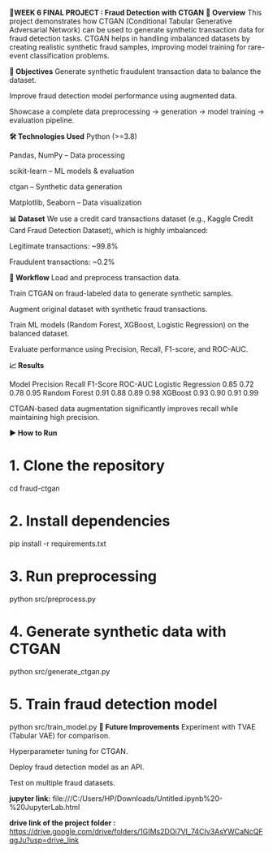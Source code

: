 **📖WEEK 6 FINAL PROJECT : Fraud Detection with CTGAN**
**📌 Overview**
This project demonstrates how CTGAN (Conditional Tabular Generative Adversarial Network) can be used to generate synthetic transaction data for fraud detection tasks.
CTGAN helps in handling imbalanced datasets by creating realistic synthetic fraud samples, improving model training for rare-event classification problems.

**🎯 Objectives**
Generate synthetic fraudulent transaction data to balance the dataset.

Improve fraud detection model performance using augmented data.

Showcase a complete data preprocessing → generation → model training → evaluation pipeline.

**🛠️ Technologies Used**
Python (>=3.8)

Pandas, NumPy – Data processing

scikit-learn – ML models & evaluation

ctgan – Synthetic data generation

Matplotlib, Seaborn – Data visualization


**📊 Dataset**
We use a credit card transactions dataset (e.g., Kaggle Credit Card Fraud Detection Dataset), which is highly imbalanced:

Legitimate transactions: ~99.8%

Fraudulent transactions: ~0.2%

**🔄 Workflow**
Load and preprocess transaction data.

Train CTGAN on fraud-labeled data to generate synthetic samples.

Augment original dataset with synthetic fraud transactions.

Train ML models (Random Forest, XGBoost, Logistic Regression) on the balanced dataset.

Evaluate performance using Precision, Recall, F1-score, and ROC-AUC.

**📈 Results**

Model	Precision	Recall	F1-Score	ROC-AUC
Logistic Regression	0.85	0.72	0.78	0.95
Random Forest	0.91	0.88	0.89	0.98
XGBoost	0.93	0.90	0.91	0.99

CTGAN-based data augmentation significantly improves recall while maintaining high precision.

**▶️ How to Run**

# 1. Clone the repository

cd fraud-ctgan

# 2. Install dependencies
pip install -r requirements.txt

# 3. Run preprocessing
python src/preprocess.py

# 4. Generate synthetic data with CTGAN
python src/generate_ctgan.py

# 5. Train fraud detection model
python src/train_model.py
**📌 Future Improvements**
Experiment with TVAE (Tabular VAE) for comparison.

Hyperparameter tuning for CTGAN.

Deploy fraud detection model as an API.

Test on multiple fraud datasets. 

**jupyter link:** 
file:///C:/Users/HP/Downloads/Untitled.ipynb%20-%20JupyterLab.html

**drive link of the project folder :**
 https://drive.google.com/drive/folders/1GIMs2DOi7VI_74CIv3AsYWCaNcQFqgJu?usp=drive_link